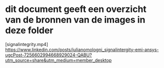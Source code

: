 # dit document geeft een overzicht van de bronnen van de images in deze folder


[signalintegrity.mp4] https://www.linkedin.com/posts/julianomologni_signalintergity-emi-ansys-ugcPost-7256602994668929024-QABU?utm_source=share&utm_medium=member_desktop